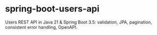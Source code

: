 # spring-boot-users-api
Users REST API in Java 21 &amp; Spring Boot 3.5: validation, JPA, pagination, consistent error handling, OpenAPI.
